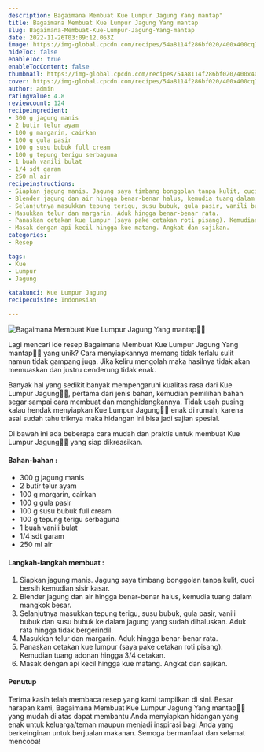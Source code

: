 ```yaml
---
description: Bagaimana Membuat Kue Lumpur Jagung Yang mantap"
title: Bagaimana Membuat Kue Lumpur Jagung Yang mantap
slug: Bagaimana-Membuat-Kue-Lumpur-Jagung-Yang-mantap
date: 2022-11-26T03:09:12.063Z
image: https://img-global.cpcdn.com/recipes/54a8114f286bf020/400x400cq70/photo.jpg
hideToc: false
enableToc: true
enableTocContent: false
thumbnail: https://img-global.cpcdn.com/recipes/54a8114f286bf020/400x400cq70/photo.jpg
cover: https://img-global.cpcdn.com/recipes/54a8114f286bf020/400x400cq70/photo.jpg
author: admin
ratingvalue: 4.8
reviewcount: 124
recipeingredient:
- 300 g jagung manis
- 2 butir telur ayam
- 100 g margarin, cairkan
- 100 g gula pasir
- 100 g susu bubuk full cream
- 100 g tepung terigu serbaguna
- 1 buah vanili bulat
- 1/4 sdt garam
- 250 ml air
recipeinstructions:
- Siapkan jagung manis. Jagung saya timbang bonggolan tanpa kulit, cuci bersih kemudian sisir kasar.
- Blender jagung dan air hingga benar-benar halus, kemudia tuang dalam mangkok besar.
- Selanjutnya masukkan tepung terigu, susu bubuk, gula pasir, vanili bubuk dan susu bubuk ke dalam jagung yang sudah dihaluskan. Aduk rata hingga tidak bergerindil.
- Masukkan telur dan margarin. Aduk hingga benar-benar rata.
- Panaskan cetakan kue lumpur (saya pake cetakan roti pisang). Kemudian tuang adonan hingga 3/4 cetakan.
- Masak dengan api kecil hingga kue matang. Angkat dan sajikan.
categories:
- Resep

tags:
- Kue
- Lumpur
- Jagung

katakunci: Kue Lumpur Jagung
recipecuisine: Indonesian

---
```


![Bagaimana Membuat Kue Lumpur Jagung Yang mantap👩‍🍳](https://img-global.cpcdn.com/recipes/54a8114f286bf020/400x400cq70/photo.jpg)

Lagi mencari ide resep Bagaimana Membuat Kue Lumpur Jagung Yang mantap👩‍🍳 yang unik? Cara menyiapkannya memang tidak terlalu sulit namun tidak gampang juga. Jika keliru mengolah maka hasilnya tidak akan memuaskan dan justru cenderung tidak enak.

Banyak hal yang sedikit banyak mempengaruhi kualitas rasa dari Kue Lumpur Jagung👩‍🍳, pertama dari jenis bahan, kemudian pemilihan bahan segar sampai cara membuat dan menghidangkannya. Tidak usah pusing kalau hendak menyiapkan Kue Lumpur Jagung👩‍🍳 enak di rumah, karena asal sudah tahu triknya maka hidangan ini bisa jadi sajian spesial.

Di bawah ini ada beberapa cara mudah dan praktis untuk membuat Kue Lumpur Jagung👩‍🍳 yang siap dikreasikan.

<!--inarticleads1-->

#### Bahan-bahan :

- 300 g jagung manis
- 2 butir telur ayam
- 100 g margarin, cairkan
- 100 g gula pasir
- 100 g susu bubuk full cream
- 100 g tepung terigu serbaguna
- 1 buah vanili bulat
- 1/4 sdt garam
- 250 ml air

<!--inarticleads2-->

#### Langkah-langkah membuat :

1. Siapkan jagung manis. Jagung saya timbang bonggolan tanpa kulit, cuci bersih kemudian sisir kasar.
1. Blender jagung dan air hingga benar-benar halus, kemudia tuang dalam mangkok besar.
1. Selanjutnya masukkan tepung terigu, susu bubuk, gula pasir, vanili bubuk dan susu bubuk ke dalam jagung yang sudah dihaluskan. Aduk rata hingga tidak bergerindil.
1. Masukkan telur dan margarin. Aduk hingga benar-benar rata.
1. Panaskan cetakan kue lumpur (saya pake cetakan roti pisang). Kemudian tuang adonan hingga 3/4 cetakan.
1. Masak dengan api kecil hingga kue matang. Angkat dan sajikan.

#### Penutup

Terima kasih telah membaca resep yang kami tampilkan di sini. Besar harapan kami, Bagaimana Membuat Kue Lumpur Jagung Yang mantap👩‍🍳 yang mudah di atas dapat membantu Anda menyiapkan hidangan yang enak untuk keluarga/teman maupun menjadi inspirasi bagi Anda yang berkeinginan untuk berjualan makanan. Semoga bermanfaat dan selamat mencoba!